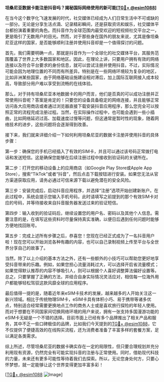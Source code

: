 **坦桑尼亚数据卡能注册抖音吗？揭秘国际网络使用的新可能[[TG💪+ @esim1088](https://t.me/s/esim1088)]**

在当今这个数字化飞速发展的时代，社交媒体已经成为人们日常生活中不可或缺的一部分。无论是分享生活点滴、记录精彩瞬间，还是获取资讯和娱乐，社交媒体平台都扮演着重要的角色。而抖音作为全球范围内最受欢迎的短视频社交平台之一，更是吸引了无数用户的目光。然而，对于那些身在国外的朋友来说，尤其是像坦桑尼亚这样的国家，是否能够顺利注册并使用抖音却是一个值得探讨的问题。

首先，我们需要明确一点，那就是抖音作为一个全球化的社交媒体平台，其服务范围覆盖了世界上大多数国家和地区。因此，在理论上讲，只要用户拥有有效的网络连接以及符合平台要求的身份信息，就可以尝试注册并使用抖音。不过，实际情况可能会因为地理位置的不同而有所差异。特别是在一些网络环境较为复杂的地区，比如非洲某些国家，由于网络基础设施建设相对滞后，加上国际互联网接入成本较高，导致部分用户难以享受到流畅的在线体验。

那么，对于持有坦桑尼亚本地数据卡的用户而言，他们是否真的可以成功注册并正常使用抖音呢？答案是肯定的！只要您的设备具备稳定的网络连接，并且能够正常访问各大应用商店或者通过浏览器直接下载安装抖音应用程序，那么您完全可以按照正常的流程完成注册过程。当然，在实际操作过程中，也可能会遇到一些小插曲，比如网络延迟过高、加载速度过慢等问题，但这通常是暂时性的现象，随着网络技术的进步，这些问题将会逐渐得到改善。

接下来，我们就来详细介绍一下如何利用坦桑尼亚的数据卡注册并使用抖音的具体步骤：

第一步：确保您的手机已经插入了有效的SIM卡，并且可以通过该号码正常拨打电话和发送短信。这是确保您能够在后续注册过程中接收到验证码的关键所在。

第二步：打开您的移动设备上的应用商店（如Google Play Store或Apple App Store），搜索“TikTok”或者“抖音”，然后点击下载按钮进行安装。如果您无法从官方渠道获取应用，请务必通过可信来源下载以避免潜在的安全风险。

第三步：安装完成后，启动抖音应用程序，并选择“注册”选项开始创建新账户。在此过程中，系统会提示您输入手机号码，此时请填写之前提到的那个有效SIM卡对应的号码，并等待接收来自抖音服务器发送过来的验证短信。

第四步：输入收到的验证码后，继续设置您的用户名、密码以及其他个人信息。需要注意的是，在填写这些资料时尽量保持真实准确，以便日后遇到任何问题时能够方便地找回账号。

第五步：完成上述所有步骤之后，恭喜您！您现在已经正式成为了一名抖音用户啦！现在您可以开始浏览各种有趣的内容，也可以自己录制视频上传至平台与全世界分享自己的故事了。

当然，除了以上介绍的基本方法之外，还有一些额外的小技巧可以帮助您更好地享受抖音带来的乐趣。例如，如果您担心流量消耗过大，可以选择开启省流量模式；如果觉得默认推荐的内容不够吸引人，则可以根据个人喜好调整算法偏好设置等。总之，只要掌握了正确的方法，并结合自身实际情况灵活应对，相信每一位海外用户都能够轻松驾驭这款风靡全球的应用程序。

最后值得一提的是，随着近年来eSIM卡技术的发展，越来越多的人开始关注这一新兴领域。相比于传统物理SIM卡，eSIM卡具有体积小巧、易于携带等诸多优点，特别适合经常需要更换地点工作的商务人士或是喜欢旅行探险的年轻人使用。而对于想要在不同国家间切换网络环境的用户来说，拥有一张支持多国漫游功能的eSIM卡无疑是一个不错的选择。目前市面上已经有多个品牌推出了相关产品和服务，其中不乏一些口碑极佳的品牌，比如我们今天提到的[TG💪+ @esim1088](https://t.me/s/esim1088)，它不仅提供了便捷高效的在线购买流程，还为消费者准备了丰富多样的套餐方案，足以满足各类需求。

综上所述，尽管坦桑尼亚的数据卡确实存在一定的局限性，但只要合理规划并充分利用现有资源，仍然完全有可能实现抖音的注册与正常使用。同时，借助现代科技的力量，未来还有更多可能性等待着我们去探索。所以，无论您身处何方，只要心怀梦想，就一定能够让这个世界变得更加丰富多彩！

[[TG💪+ @esim1088](https://t.me/s/esim1088) ![Image](https://i.postimg.cc/4NQfJmqS/Snipaste-2025-05-13-00-14-12.png)]